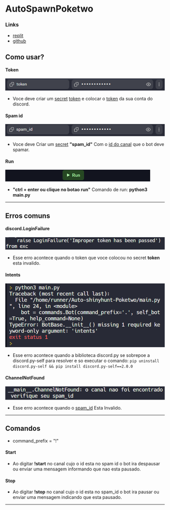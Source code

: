 # AutoSpawnPoketwo
### Links

- [replit](https://replit.com/@Raquison/AutoSpawnPoketwo)
- [github](https://github.com/Kameil/AutoSpawnPoketwo/tree/main)

## Como usar?

#### Token
![Secret/token](https://raw.githubusercontent.com/Kameil/arquivos-para-eu-da-uns-request-tendeu/main/imagens/Screenshot_37.png "Secret/token")

- Voce deve criar um [secret](https://docs.replit.com/programming-ide/workspace-features/secrets) [token](https://pt.thefilibusterblog.com/chto-takoe-token-discord-i-kak-ego-poluchit/) e colocar o [token](https://pt.thefilibusterblog.com/chto-takoe-token-discord-i-kak-ego-poluchit/) da sua conta do discord.


#### Spam id
![secret/spam_id](https://raw.githubusercontent.com/Kameil/arquivos-para-eu-da-uns-request-tendeu/main/imagens/Screenshot_38.png "secret/spam_id")

- Voce deve Criar um [secret](https://docs.replit.com/programming-ide/workspace-features/secrets) **"spam_id"** Com o [id do canal](https://media.discordapp.net/attachments/1128720966575464488/1157726926027358258/Screenshot_40.png?ex=6519a8b8&is=65185738&hm=d1e0dda82854d779aa52e3563b1bfe73a8dc5a5bc8b050b99799968c4014d3b1&=) que o bot deve spamar.


#### Run
![run replit](https://raw.githubusercontent.com/Kameil/arquivos-para-eu-da-uns-request-tendeu/main/imagens/Screenshot_39.png "run replit")

- **"ctrl + enter ou clique no botao run"**
Comando de run: **python3 main.py**


------------



## Erros comuns
#### discord.LoginFailure

![improper token](https://raw.githubusercontent.com/Kameil/arquivos-para-eu-da-uns-request-tendeu/main/imagens/Screenshot_32.png "improper token")

- Esse erro acontece quando o token que voce colocou no secret **token** esta invalido.


#### Intents

![missing intents](https://raw.githubusercontent.com/Kameil/arquivos-para-eu-da-uns-request-tendeu/main/imagens/Screenshot_35.png "missing intents")

- Esse erro acontece quando a biblioteca discord.py se sobrepoe a discord.py-self para resolver e so executar o comando: 
`pip uninstall discord.py-self && pip install discord.py-self==2.0.0`


#### ChannelNotFound

![ChannelNotFound](https://raw.githubusercontent.com/Kameil/arquivos-para-eu-da-uns-request-tendeu/main/imagens/Screenshot_43.png "channel not Found")
- Esse erro acontece quando o [spam_id](https://github.com/Kameil/AutoSpawnPoketwo#spam-id) Esta Invalido.

------------


## Comandos
- command_prefix = "!"

#### Start
- Ao digitar **!start** no canal cujo o id esta no spam id o bot ira despausar ou enviar uma mensagem informando que nao esta pausado.

#### Stop
- Ao digitar **!stop** no canal cujo o id esta no spam_id o bot ira pausar ou enviar uma mensagem indicando que esta pausado.


------------

